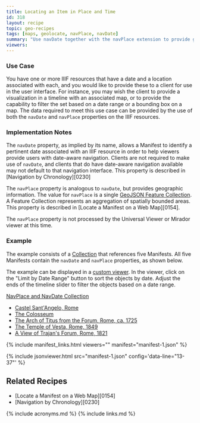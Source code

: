 ```yaml
---
title: Locating an Item in Place and Time
id: 318
layout: recipe
topic: geo-recipes
tags: [maps, geolocate, navPlace, navDate]
summary: "Use navDate together with the navPlace extension to provide geographic and temporal data"
viewers:
---
```


### Use Case

You have one or more IIIF resources that have a date and a location associated with each, and you would like to provide these to a client for use in the user interface.   For instance, you may wish the client to provide a visualization in a timeline with an associated map, or to provide the capability to filter the set based on a date range or a bounding box on a map.   The data required to meet this use case can be provided by the use of both the `navDate` and `navPlace` properties on the IIIF resources.  

### Implementation Notes

The `navDate` property, as implied by its name, allows a Manifest to identify a pertinent date associated with an IIIF resource in order to help viewers provide users with date-aware navigation. Clients are not required to make use of `navDate`, and clients that do have date-aware navigation available may not default to that navigation interface.  This property is described in [Navigation by Chronology][0230]

The `navPlace` property is analogous to `navDate`, but provides geographic information.  The value for `navPlace` is a single [GeoJSON Feature Collection](https://iiif.io/api/extension/navplace/#222-feature-collection). A Feature Collection represents an aggregation of spatially bounded areas.  This property is described in [Locate a Manifest on a Web Map][0154]. 

The `navPlace` property is not processed by the Universal Viewer or Mirador viewer at this time.

### Example

The example consists of a [Collection](collection.json) that references five Manifests.  All five Manifests contain the `navDate` and `navPlace` properties, as shown below.  

The example can be displayed in a [custom viewer](https://mikeapp.github.io/maptime-demo/?iiif-content=https://preview.iiif.io/cookbook/0318/recipe/0318-navPlace-navDate/collection.json).  In the viewer, click on the "Limit by Date Range" button to sort the objects by date.  Adjust the ends of the timeline slider to filter the objects based on a date range.

[NavPlace and NavDate Collection](collection.json)
* [Castel Sant'Angelo, Rome](manifest-1.json)
* [The Colosseum](manifest-2.json)
* [The Arch of Titus from the Forum, Rome, ca. 1725](manifest-3.json)
* [The Temple of Vesta, Rome, 1849](manifest-4.json)
* [A View of Trajan's Forum, Rome, 1821](manifest-5.json)

{% include manifest_links.html viewers="" manifest="manifest-1.json" %}

{% include jsonviewer.html src="manifest-1.json" config='data-line="13-37"' %}

## Related Recipes
* [Locate a Manifest on a Web Map][0154]
* [Navigation by Chronology][0230]

{% include acronyms.md %}
{% include links.md %}